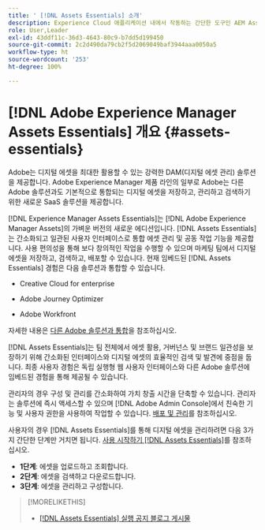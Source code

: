 ```yaml
---
title: ' [!DNL Assets Essentials] 소개'
description: Experience Cloud 애플리케이션 내에서 작동하는 간단한 도구인 AEM Assets Essentials로 에셋을 관리하십시오.
role: User,Leader
exl-id: 43ddf11c-36d3-4643-80c9-b7dd5d199450
source-git-commit: 2c2d490da79cb2f5d2069049baf3944aaa0050a5
workflow-type: ht
source-wordcount: '253'
ht-degree: 100%

---
```


# [!DNL Adobe Experience Manager Assets Essentials] 개요 {#assets-essentials}

<!-- TBD: Update this banner to remove Beta label. 
![Banner image for beta docs](assets/do-not-localize/banner-image-beta-docs.png)
-->

Adobe는 디지털 에셋을 최대한 활용할 수 있는 강력한 DAM(디지털 에셋 관리) 솔루션을 제공합니다. Adobe Experience Manager 제품 라인의 일부로 Adobe는 다른 Adobe 솔루션과도 기본적으로 통합되는 디지털 에셋을 저장하고, 관리하고 검색하기 위한 새로운 SaaS 솔루션을 제공합니다.

[!DNL Experience Manager Assets Essentials]는 [!DNL Adobe Experience Manager Assets]의 가벼운 버전의 새로운 에디션입니다. [!DNL Assets Essentials]는 간소화되고 일관된 사용자 인터페이스로 통합 에셋 관리 및 공동 작업 기능을 제공합니다. 사용 편의성을 통해 보다 창의적인 작업을 수행할 수 있으며 마케팅 팀에서 디지털 에셋을 저장하고, 검색하고, 배포할 수 있습니다. 현재 임베드된 [!DNL Assets Essentials] 경험은 다음 솔루션과 통합할 수 있습니다.

* Creative Cloud for enterprise

* Adobe Journey Optimizer

* Adobe Workfront

자세한 내용은 [다른 Adobe 솔루션과 통합](integration.md)을 참조하십시오.

[!DNL Assets Essentials]는 팀 전체에서 에셋 활용, 거버넌스 및 브랜드 일관성을 보장하기 위해 간소화된 인터페이스와 디지털 에셋의 효율적인 검색 및 발견에 중점을 둡니다. 최종 사용자 경험은 독립 실행형 웹 사용자 인터페이스와 다른 Adobe 솔루션에 임베드된 경험을 통해 제공될 수 있습니다.

관리자의 경우 구성 및 관리를 간소화하여 가치 창출 시간을 단축할 수 있습니다. 관리자는 솔루션에 즉시 액세스할 수 있으며 [!DNL Adobe Admin Console]에서 친숙한 기능 및 사용자 권한을 사용하여 작업할 수 있습니다. [배포 및 관리](/help/deploy-administer.md)를 참조하십시오.

사용자의 경우 [!DNL Assets Essentials]를 통해 디지털 에셋을 관리하려면 다음 3가지 간단한 단계만 거치면 됩니다. [사용 시작하기 [!DNL Assets Essentials]](/help/get-started.md)를 참조하십시오.

* **1단계**: 에셋을 업로드하고 조회합니다.
* **2단계**: 에셋을 검색하고 다운로드합니다.
* **3단계**: 에셋을 관리하고 구성합니다.

>[!MORELIKETHIS]
>
>* [[!DNL Assets Essentials] 실행 공지 블로그 게시물](https://blog.adobe.com/en/publish/2021/04/27/introducing-adobe-experience-manager-assets-essentials-to-simplify-collaboration-across-teams.html)

